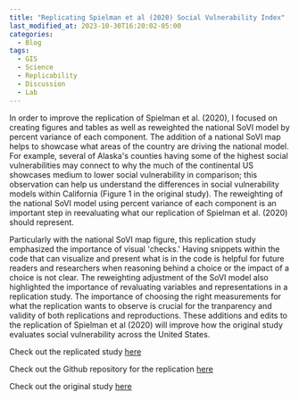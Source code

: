 ```yaml
---
title: "Replicating Spielman et al (2020) Social Vulnerability Index"
last_modified_at: 2023-10-30T16:20:02-05:00
categories:
  - Blog
tags:
  - GIS
  - Science
  - Replicability
  - Discussion
  - Lab
---
```


In order to improve the replication of Spielman et al. (2020), I focused on creating figures and tables as well as reweighted the national SoVI model by percent variance of each component. 
The addition of a national SoVI map helps to showcase what areas of the country are driving the national model. 
For example, several of Alaska's counties having some of the highest social vulnerabilities may connect to why the much of the continental US showcases medium to lower social vulnerability in comparison; this observation can help us understand the differences in social vulnerability models within California (Figure 1 in the original study).
The reweighting of the national SoVI model using percent variance of each component is an important step in reevaluating what our replication of Spielman et al. (2020) should represent.

Particularly with the national SoVI map figure, this replication study emphasized the importance of visual 'checks.'
Having snippets within the code that can visualize and present what is in the code is helpful for future readers and researchers when reasoning behind a choice or the impact of a choice is not clear.
The reweighting adjustment of the SoVI model also highlighted the importance of revaluating variables and representations in a replication study. 
The importance of choosing the right measurements for what the replication wants to observe is crucial for the tranparency and validity of both replications and reproductions. 
These additions and edits to the replication of Spielman et al (2020) will improve how the original study evaluates social vulnerability across the United States. 


Check out the replicated study [here](https://andreyjcao.github.io/RPl-Spielman-2020/) 

Check out the Github repository for the replication [here](https://github.com/andreyjcao/RPl-Spielman-2020)

Check out the original study [here](https://doi.org/10.1007/s11069-019-03820-z)